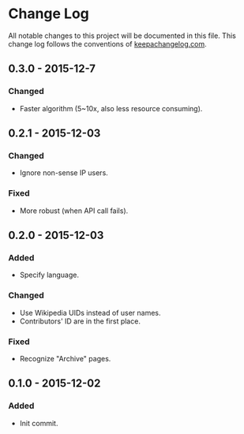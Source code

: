 # Change Log
All notable changes to this project will be documented in this file. This change log follows the conventions of [keepachangelog.com](http://keepachangelog.com/).

## 0.3.0 - 2015-12-7
### Changed
- Faster algorithm (5~10x, also less resource consuming).

## 0.2.1 - 2015-12-03
### Changed
- Ignore non-sense IP users.

### Fixed
- More robust (when API call fails).

## 0.2.0 - 2015-12-03
### Added
- Specify language.

### Changed
- Use Wikipedia UIDs instead of user names.
- Contributors' ID are in the first place.

### Fixed
- Recognize "Archive" pages.

## 0.1.0 - 2015-12-02
### Added
- Init commit.
